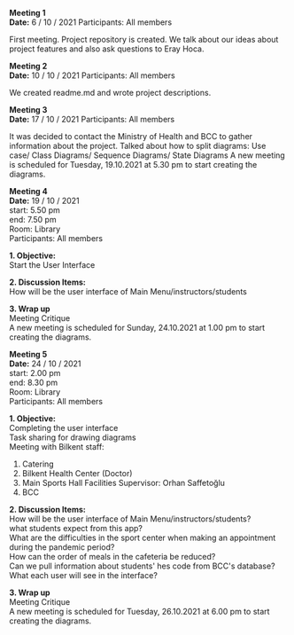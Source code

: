 
**Meeting 1** <br/>
**Date:** 6 / 10 / 2021 
Participants: All members

First meeting. Project repository is created. We talk about our ideas about project features and also ask questions to Eray Hoca.   


**Meeting 2**  <br/>
**Date:** 10 / 10 / 2021
Participants: All members

We created readme.md and wrote project descriptions.


**Meeting 3**  <br/>
**Date:** 17 / 10 / 2021
Participants: All members

It was decided to contact the Ministry of Health and BCC to gather information about the project.
Talked about how to split diagrams: Use case/ Class Diagrams/ Sequence Diagrams/ State Diagrams
A new meeting is scheduled for Tuesday, 19.10.2021 at 5.30 pm to start creating the diagrams.

**Meeting 4** <br/>
**Date:** 19 / 10 / 2021 <br/>
start: 5.50 pm <br/>
end: 7.50 pm <br/>
Room: Library <br/>
Participants: All members

**1. Objective:** <br/>
Start the User Interface <br/>

**2. Discussion Items:** <br/>
How will be the user interface of Main Menu/instructors/students <br/>

**3. Wrap up**<br/>
Meeting Critique <br/>
A new meeting is scheduled for Sunday, 24.10.2021 at 1.00 pm to start creating the diagrams.

**Meeting 5** <br/>
**Date:** 24 / 10 / 2021 <br/>
start: 2.00 pm <br/>
end: 8.30 pm <br/>
Room: Library <br/>
Participants: All members

**1. Objective:** <br/>
Completing the user interface <br/>
Task sharing for drawing diagrams <br/>
Meeting with Bilkent staff: <br/>
1) Catering <br/>
2) Bilkent Health Center (Doctor) <br/>
3) Main Sports Hall Facilities Supervisor: Orhan Saffetoğlu <br/>
4) BCC <br/>

**2. Discussion Items:** <br/>
How will be the user interface of Main Menu/instructors/students? <br/>
what students expect from this app? <br/>
What are the difficulties in the sport center when making an appointment during the pandemic period? <br/>
How can the order of meals in the cafeteria be reduced? <br/>
Can we pull information about students' hes code from BCC's database? <br/>
What each user will see in the interface?

**3. Wrap up**<br/>
Meeting Critique <br/>
A new meeting is scheduled for Tuesday, 26.10.2021 at 6.00 pm to start creating the diagrams.
